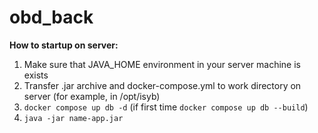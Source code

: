 # obd_back

**How to startup on server:**

1. Make sure that JAVA_HOME environment in your server machine is exists
2. Transfer .jar archive and docker-compose.yml to work directory on server (for example, in /opt/isyb)
3. `docker compose up db -d` (if first time `docker compose up db --build`)
4. `java -jar name-app.jar`